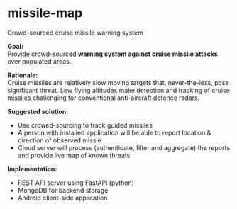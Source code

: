 # missile-map
Crowd-sourced cruise missile warning system

**Goal:**<br>
  Provide crowd-sourced **warning system against cruise missile attacks** over populated areas.

**Rationale:**<br>
  Cruise missiles are relatively slow moving targets that, never-the-less, pose significant threat.
  Low flying altitudes make detection and tracking of cruise missiles challenging for conventional anti-aircraft defence radars.

**Suggested solution:**<br>
* Use crowed-sourcing to track guided missiles
* A person with installed application will be able to report location & direction of observed missle
* Cloud server will process (authenticate, filter and aggregate) the reports and provide live map of known threats

**Implementation:**<br>
* REST API server using FastAPI (python)
* MongoDB for backend storage
* Android client-side application


